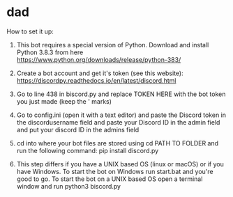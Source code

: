 # dad

How to set it up:

1. This bot requires a special version of Python. Download and install Python 3.8.3 from here https://www.python.org/downloads/release/python-383/

2. Create a bot account and get it's token (see this website): https://discordpy.readthedocs.io/en/latest/discord.html

3. Go to line 438 in biscord.py and replace TOKEN HERE with the bot token you just made (keep the ' marks)

4. Go to config.ini (open it with a text editor) and paste the Discord token in the discordusername field and paste your Discord ID in the admin field and put your discord ID in the admins field

4. cd into where your bot files are stored using cd PATH TO FOLDER and run the following command: pip install discord.py

5. This step differs if you have a UNIX based OS (linux or macOS) or if you have Windows. To start the bot on Windows run start.bat and you're good to go. To start the bot on a UNIX based OS open a terminal window and run python3 biscord.py 

